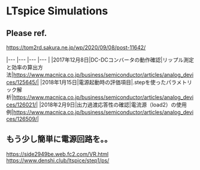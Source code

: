 # LTspice Simulations
## Please ref.

https://tom2rd.sakura.ne.jp/wp/2020/09/08/post-11642/


|--- |--- |--- |--- |
|2017年12月8日|DC-DCコンバータの動作確認|リップル測定と効率の算出方法|https://www.macnica.co.jp/business/semiconductor/articles/analog_devices/125645/|
|2018年1月15日|電源起動時の評価項目|.stepを使ったパラメトリック解析|https://www.macnica.co.jp/business/semiconductor/articles/analog_devices/126021/|
|2018年2月9日|出力過渡応答性の確認|電流源（load2）の使用例|https://www.macnica.co.jp/business/semiconductor/articles/analog_devices/126509/|

## もう少し簡単に電源回路を。。
https://side2949be.web.fc2.com/VR.html
https://www.denshi.club/ltspice/step1/ps/
